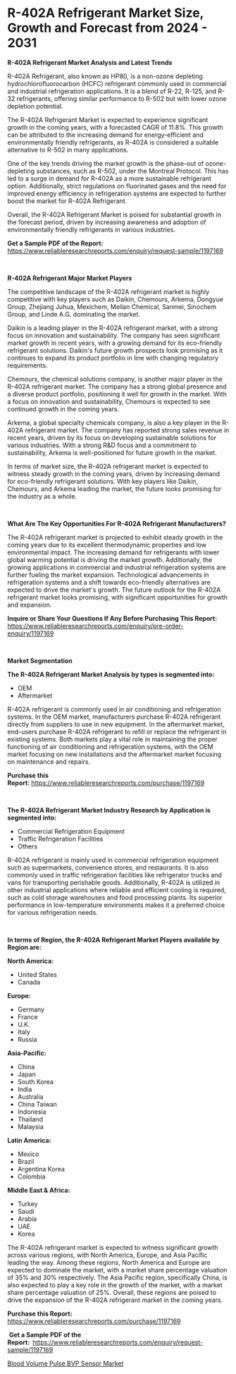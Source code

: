 <p><h1>R-402A Refrigerant Market Size, Growth and Forecast from 2024 - 2031</h1></p><p><strong>R-402A Refrigerant Market Analysis and Latest Trends</strong></p>
<p><p>R-402A Refrigerant, also known as HP80, is a non-ozone depleting hydrochlorofluorocarbon (HCFC) refrigerant commonly used in commercial and industrial refrigeration applications. It is a blend of R-22, R-125, and R-32 refrigerants, offering similar performance to R-502 but with lower ozone depletion potential.</p><p>The R-402A Refrigerant Market is expected to experience significant growth in the coming years, with a forecasted CAGR of 11.8%. This growth can be attributed to the increasing demand for energy-efficient and environmentally friendly refrigerants, as R-402A is considered a suitable alternative to R-502 in many applications.</p><p>One of the key trends driving the market growth is the phase-out of ozone-depleting substances, such as R-502, under the Montreal Protocol. This has led to a surge in demand for R-402A as a more sustainable refrigerant option. Additionally, strict regulations on fluorinated gases and the need for improved energy efficiency in refrigeration systems are expected to further boost the market for R-402A Refrigerant.</p><p>Overall, the R-402A Refrigerant Market is poised for substantial growth in the forecast period, driven by increasing awareness and adoption of environmentally friendly refrigerants in various industries.</p></p>
<p><strong>Get a Sample PDF of the Report:&nbsp;</strong> <a href="https://www.reliableresearchreports.com/enquiry/request-sample/1197169">https://www.reliableresearchreports.com/enquiry/request-sample/1197169</a></p>
<p>&nbsp;</p>
<p><strong>R-402A Refrigerant Major Market Players</strong></p>
<p><p>The competitive landscape of the R-402A refrigerant market is highly competitive with key players such as Daikin, Chemours, Arkema, Dongyue Group, Zhejiang Juhua, Mexichem, Meilan Chemical, Sanmei, Sinochem Group, and Linde A.G. dominating the market.</p><p>Daikin is a leading player in the R-402A refrigerant market, with a strong focus on innovation and sustainability. The company has seen significant market growth in recent years, with a growing demand for its eco-friendly refrigerant solutions. Daikin's future growth prospects look promising as it continues to expand its product portfolio in line with changing regulatory requirements.</p><p>Chemours, the chemical solutions company, is another major player in the R-402A refrigerant market. The company has a strong global presence and a diverse product portfolio, positioning it well for growth in the market. With a focus on innovation and sustainability, Chemours is expected to see continued growth in the coming years.</p><p>Arkema, a global specialty chemicals company, is also a key player in the R-402A refrigerant market. The company has reported strong sales revenue in recent years, driven by its focus on developing sustainable solutions for various industries. With a strong R&D focus and a commitment to sustainability, Arkema is well-positioned for future growth in the market.</p><p>In terms of market size, the R-402A refrigerant market is expected to witness steady growth in the coming years, driven by increasing demand for eco-friendly refrigerant solutions. With key players like Daikin, Chemours, and Arkema leading the market, the future looks promising for the industry as a whole.</p></p>
<p>&nbsp;</p>
<p><strong>What Are The Key Opportunities For R-402A Refrigerant Manufacturers?</strong></p>
<p><p>The R-402A refrigerant market is projected to exhibit steady growth in the coming years due to its excellent thermodynamic properties and low environmental impact. The increasing demand for refrigerants with lower global warming potential is driving the market growth. Additionally, the growing applications in commercial and industrial refrigeration systems are further fueling the market expansion. Technological advancements in refrigeration systems and a shift towards eco-friendly alternatives are expected to drive the market's growth. The future outlook for the R-402A refrigerant market looks promising, with significant opportunities for growth and expansion.</p></p>
<p><strong>Inquire or Share Your Questions If Any Before Purchasing This Report:</strong> <a href="https://www.reliableresearchreports.com/enquiry/pre-order-enquiry/1197169">https://www.reliableresearchreports.com/enquiry/pre-order-enquiry/1197169</a></p>
<p>&nbsp;</p>
<p><strong>Market Segmentation</strong></p>
<p><strong>The R-402A Refrigerant Market Analysis by types is segmented into:</strong></p>
<p><ul><li>OEM</li><li>Aftermarket</li></ul></p>
<p><p>R-402A refrigerant is commonly used in air conditioning and refrigeration systems. In the OEM market, manufacturers purchase R-402A refrigerant directly from suppliers to use in new equipment. In the aftermarket market, end-users purchase R-402A refrigerant to refill or replace the refrigerant in existing systems. Both markets play a vital role in maintaining the proper functioning of air conditioning and refrigeration systems, with the OEM market focusing on new installations and the aftermarket market focusing on maintenance and repairs.</p></p>
<p><strong>Purchase this Report:&nbsp;</strong><a href="https://www.reliableresearchreports.com/purchase/1197169">https://www.reliableresearchreports.com/purchase/1197169</a></p>
<p>&nbsp;</p>
<p><strong>The R-402A Refrigerant Market Industry Research by Application is segmented into:</strong></p>
<p><ul><li>Commercial Refrigeration Equipment</li><li>Traffic Refrigeration Facilities</li><li>Others</li></ul></p>
<p><p>R-402A refrigerant is mainly used in commercial refrigeration equipment such as supermarkets, convenience stores, and restaurants. It is also commonly used in traffic refrigeration facilities like refrigerator trucks and vans for transporting perishable goods. Additionally, R-402A is utilized in other industrial applications where reliable and efficient cooling is required, such as cold storage warehouses and food processing plants. Its superior performance in low-temperature environments makes it a preferred choice for various refrigeration needs.</p></p>
<p>&nbsp;</p>
<p><strong>In terms of Region, the R-402A Refrigerant Market Players available by Region are:</strong></p>
<p>
    <p> <strong> North America: </strong>
        <ul>
            <li>United States</li>
            <li>Canada</li>
        </ul>
        </p> 
    <p> <strong> Europe: </strong>
        <ul>
            <li>Germany</li>
            <li>France</li>
            <li>U.K.</li>
            <li>Italy</li>
            <li>Russia</li>
        </ul>
        </p> 
    <p> <strong> Asia-Pacific: </strong>
        <ul>
            <li>China</li>
            <li>Japan</li>
            <li>South Korea</li>
            <li>India</li>
            <li>Australia</li>
            <li>China Taiwan</li>
            <li>Indonesia</li>
            <li>Thailand</li>
            <li>Malaysia</li>
        </ul>
        </p> 
    <p> <strong> Latin America: </strong>
        <ul>
            <li>Mexico</li>
            <li>Brazil</li>
            <li>Argentina Korea</li>
            <li>Colombia</li>
        </ul>
        </p> 
    <p> <strong> Middle East & Africa: </strong>
        <ul>
            <li>Turkey</li>
            <li>Saudi</li>
            <li>Arabia</li>
            <li>UAE</li>
            <li>Korea</li>
        </ul>
    </p>
    </p>
<p><p>The R-402A refrigerant market is expected to witness significant growth across various regions, with North America, Europe, and Asia Pacific leading the way. Among these regions, North America and Europe are expected to dominate the market, with a market share percentage valuation of 35% and 30% respectively. The Asia Pacific region, specifically China, is also expected to play a key role in the growth of the market, with a market share percentage valuation of 25%. Overall, these regions are poised to drive the expansion of the R-402A refrigerant market in the coming years.</p></p>
<p><strong>Purchase this Report: </strong><a href="https://www.reliableresearchreports.com/purchase/1197169">https://www.reliableresearchreports.com/purchase/1197169</a></p>
<p>&nbsp;<strong>Get a Sample PDF of the Report:&nbsp;&nbsp;</strong><a href="https://www.reliableresearchreports.com/enquiry/request-sample/1197169">https://www.reliableresearchreports.com/enquiry/request-sample/1197169</a></p>
<p><strong></strong></p>
<p><p><a href="https://sulfuric-clavicle-d39.notion.site/Blood-Volume-Pulse-BVP-Sensor-Market-Growth-Market-Trends-COVID-19-Impact-and-Forecasts-for-perio-23761bf292cb490c9957a152f4098fd9">Blood Volume Pulse BVP Sensor Market</a></p></p>